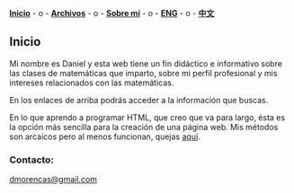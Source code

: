 [**Inicio**](index.html)  - o -    [**Archivos**](Archivos.html)  - o -      [**Sobre mí**](Sobremi.html)  - o -    [**ENG**](ENG/ENGindex.html) - o -    [**中文**](CH/CHindex.html) 

## Inicio 

Mi nombre es Daniel y esta web tiene un fin didáctico e informativo sobre las clases de matemáticas que imparto, sobre mi perfil profesional y mis intereses relacionados con las matemáticas. 

En los enlaces de arriba podrás acceder a la información que buscas. 

En lo que aprendo a programar HTML, que creo que va para largo, ésta es la opción más sencilla para la creación de una página web. Mis métodos son arcaicos pero al menos funcionan, quejas [aquí](https://www.youtube.com/watch?v=4GicJVYQvcg&list=LLecsc4UOOJfb3kJ5_0Mxe2A&index=39&t=0s).


### Contacto:

dmorencas@gmail.com
